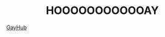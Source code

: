 <!DOCTYPE html>
<html lang="zh">
<head>
	<meta charset="UTF-8">
	<meta http-equiv="X-UA-Compatible" content="IE=edge">
	<meta name="viewport" content="width=device-width, initial-scale=1.0">
	<title>HOOOOOOOOOOOAY's page</title>
	<style>
		.center {
			text-align: center;
		}
	</style>
</head>
<body>
	<h1 id="title" class="center">HOOOOOOOOOOOAY</h1>
	<a href="https://github.com/hooay233/" class="center">GayHub</a>
</body>
</html>
